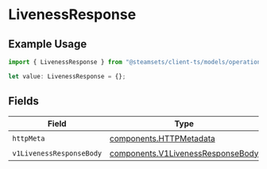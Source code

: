 # LivenessResponse

## Example Usage

```typescript
import { LivenessResponse } from "@steamsets/client-ts/models/operations";

let value: LivenessResponse = {};
```

## Fields

| Field                                                                                  | Type                                                                                   | Required                                                                               | Description                                                                            |
| -------------------------------------------------------------------------------------- | -------------------------------------------------------------------------------------- | -------------------------------------------------------------------------------------- | -------------------------------------------------------------------------------------- |
| `httpMeta`                                                                             | [components.HTTPMetadata](../../models/components/httpmetadata.md)                     | :heavy_check_mark:                                                                     | N/A                                                                                    |
| `v1LivenessResponseBody`                                                               | [components.V1LivenessResponseBody](../../models/components/v1livenessresponsebody.md) | :heavy_minus_sign:                                                                     | OK                                                                                     |